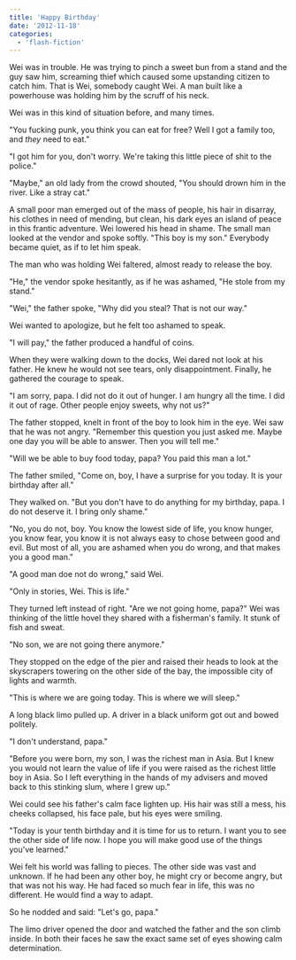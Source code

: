 ```yaml
---
title: 'Happy Birthday'
date: '2012-11-18'
categories:
  - 'flash-fiction'
---
```


Wei was in trouble. He was trying to pinch a sweet bun from a stand and the guy
saw him, screaming thief which caused some upstanding citizen to catch him. That
is Wei, somebody caught Wei. A man built like a powerhouse was holding him by
the scruff of his neck.

Wei was in this kind of situation before, and many times.

"You fucking punk, you think you can eat for free? Well I got a family too, and
_they_ need to eat."

"I got him for you, don't worry. We're taking this little piece of shit to the
police."

"Maybe," an old lady from the crowd shouted, "You should drown him in the river.
Like a stray cat."

A small poor man emerged out of the mass of people, his hair in disarray, his
clothes in need of mending, but clean, his dark eyes an island of peace in this
frantic adventure. Wei lowered his head in shame. The small man looked at the
vendor and spoke softly. "This boy is my son." Everybody became quiet, as if to
let him speak.

The man who was holding Wei faltered, almost ready to release the boy.

"He," the vendor spoke hesitantly, as if he was ashamed, "He stole from my
stand."

"Wei," the father spoke, "Why did you steal? That is not our way."

Wei wanted to apologize, but he felt too ashamed to speak.

"I will pay," the father produced a handful of coins.

When they were walking down to the docks, Wei dared not look at his father. He
knew he would not see tears, only disappointment. Finally, he gathered the
courage to speak.

"I am sorry, papa. I did not do it out of hunger. I am hungry all the time. I
did it out of rage. Other people enjoy sweets, why not us?"

The father stopped, knelt in front of the boy to look him in the eye. Wei saw
that he was not angry. "Remember this question you just asked me. Maybe one day
you will be able to answer. Then you will tell me."

"Will we be able to buy food today, papa? You paid this man a lot."

The father smiled, "Come on, boy, I have a surprise for you today. It is your
birthday after all."

They walked on. "But you don't have to do anything for my birthday, papa. I do
not deserve it. I bring only shame."

"No, you do not, boy. You know the lowest side of life, you know hunger, you
know fear, you know it is not always easy to chose between good and evil. But
most of all, you are ashamed when you do wrong, and that makes you a good man."

"A good man doe not do wrong," said Wei.

"Only in stories, Wei. This is life."

They turned left instead of right. "Are we not going home, papa?" Wei was
thinking of the little hovel they shared with a fisherman's family. It stunk of
fish and sweat.

"No son, we are not going there anymore."

They stopped on the edge of the pier and raised their heads to look at the
skyscrapers towering on the other side of the bay, the impossible city of lights
and warmth.

"This is where we are going today. This is where we will sleep."

A long black limo pulled up. A driver in a black uniform got out and bowed
politely.

"I don't understand, papa."

"Before you were born, my son, I was the richest man in Asia. But I knew you
would not learn the value of life if you were raised as the richest little boy
in Asia. So I left everything in the hands of my advisers and moved back to this
stinking slum, where I grew up."

Wei could see his father's calm face lighten up. His hair was still a mess, his
cheeks collapsed, his face pale, but his eyes were smiling.

"Today is your tenth birthday and it is time for us to return. I want you to see
the other side of life now. I hope you will make good use of the things you've
learned."

Wei felt his world was falling to pieces. The other side was vast and unknown.
If he had been any other boy, he might cry or become angry, but that was not his
way. He had faced so much fear in life, this was no different. He would find a
way to adapt.

So he nodded and said: "Let's go, papa."

The limo driver opened the door and watched the father and the son climb inside.
In both their faces he saw the exact same set of eyes showing calm
determination.
